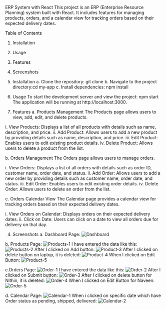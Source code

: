 ERP System with React
This project is an ERP (Enterprise Resource Planning) system built with React. It includes features for managing products, orders, and a calendar view for tracking orders based on their expected delivery dates.

Table of Contents
1. Installation
2. Usage
3. Features
4. Screenshots
   
1. Installation
a. Clone the repository: git clone <repository-url>
b. Navigate to the project directory:cd my-app
c. Install dependencies: npm install

2. Usage
To start the development server and view the project: npm start
The application will be running at http://localhost:3000.

3. Features
a. Products Management
The Products page allows users to view, add, edit, and delete products.

i. View Products: Displays a list of all products with details such as name, description, and price.
ii. Add Product: Allows users to add a new product by providing details such as name, description, and price.
iii. Edit Product: Enables users to edit existing product details.
iv. Delete Product: Allows users to delete a product from the list.

b. Orders Management
The Orders page allows users to manage orders.

i. View Orders: Displays a list of all orders with details such as order ID, customer name, order date, and status.
ii. Add Order: Allows users to add a new order by providing details such as customer name, order date, and status.
iii. Edit Order: Enables users to edit existing order details.
iv. Delete Order: Allows users to delete an order from the list.

c. Orders Calendar View
The Calendar page provides a calendar view for tracking orders based on their expected delivery dates.

i. View Orders on Calendar: Displays orders on their expected delivery dates.
ii. Click on Date: Users can click on a date to view all orders due for delivery on that day.

4. Screenshots
a. Dashboard Page:
![Dashboard](https://github.com/nithink21460/Simplified-ERP-System-with-React/assets/96772933/745f851e-057b-4b82-92c3-29c442826890)

b. Products Page:
![Products-1](https://github.com/nithink21460/Simplified-ERP-System-with-React/assets/96772933/d45411f7-fe12-4291-819c-5811c1ecea92)
I have entered the data like this:
![Products-2](https://github.com/nithink21460/Simplified-ERP-System-with-React/assets/96772933/11e7e5c2-b279-4d94-ab85-a5c401f0dc40)
After I clicked on Add button:
![Product-3](https://github.com/nithink21460/Simplified-ERP-System-with-React/assets/96772933/9e462c10-455b-412c-a9fc-5197dbcf84fc)
After I clicked on delete button on laptop, it is deleted:
![Product-4](https://github.com/nithink21460/Simplified-ERP-System-with-React/assets/96772933/09c330d4-3ceb-4647-a460-7ebfe17db3d3)
When I clicked on Edit Button:
![Product-5](https://github.com/nithink21460/Simplified-ERP-System-with-React/assets/96772933/8a82b87a-47eb-47f8-a84a-a1e6fa017a89)

c.Orders Page:
![Order-1](https://github.com/nithink21460/Simplified-ERP-System-with-React/assets/96772933/6471ce90-2977-4fd6-99fe-89cdcbec45a2)
I have entered the data like this:
![Order-2](https://github.com/nithink21460/Simplified-ERP-System-with-React/assets/96772933/ba269596-c64c-4f11-a769-eda17a456c56)
After I clicked on Submit button:
![Order-3](https://github.com/nithink21460/Simplified-ERP-System-with-React/assets/96772933/3fb97c78-b2b1-4c9f-a991-572a180be435)
After I clicked on delete button for Nithin, it is deleted:
![Order-4](https://github.com/nithink21460/Simplified-ERP-System-with-React/assets/96772933/987c5d76-6607-4bad-b347-f60b8cc4209a)
When I clicked on Edit Button for Naveen:
![Order-5](https://github.com/nithink21460/Simplified-ERP-System-with-React/assets/96772933/7bb8ad59-3856-48fd-9036-3d0558017a56)

d. Calendar Page:
![Calendar-1](https://github.com/nithink21460/Simplified-ERP-System-with-React/assets/96772933/f6af812b-609c-4ec1-9f1c-b09cf47a87c6)
When i clicked on specific date which have Order status as pending, shipped, delivered:
![Calendar-2](https://github.com/nithink21460/Simplified-ERP-System-with-React/assets/96772933/76f063b4-2173-4690-bdd4-c45ed37e13b9)

